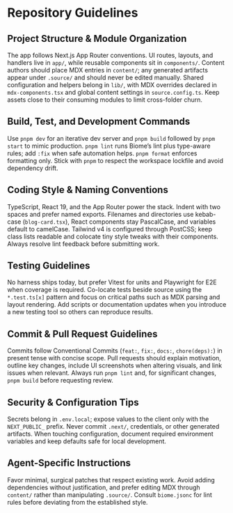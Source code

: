 # Repository Guidelines

## Project Structure & Module Organization
The app follows Next.js App Router conventions. UI routes, layouts, and handlers live in `app/`, while reusable components sit in `components/`. Content authors should place MDX entries in `content/`; any generated artifacts appear under `.source/` and should never be edited manually. Shared configuration and helpers belong in `lib/`, with MDX overrides declared in `mdx-components.tsx` and global content settings in `source.config.ts`. Keep assets close to their consuming modules to limit cross-folder churn.

## Build, Test, and Development Commands
Use `pnpm dev` for an iterative dev server and `pnpm build` followed by `pnpm start` to mimic production. `pnpm lint` runs Biome’s lint plus type-aware rules; add `:fix` when safe automation helps. `pnpm format` enforces formatting only. Stick with `pnpm` to respect the workspace lockfile and avoid dependency drift.

## Coding Style & Naming Conventions
TypeScript, React 19, and the App Router power the stack. Indent with two spaces and prefer named exports. Filenames and directories use kebab-case (`blog-card.tsx`), React components stay PascalCase, and variables default to camelCase. Tailwind v4 is configured through PostCSS; keep class lists readable and colocate tiny style tweaks with their components. Always resolve lint feedback before submitting work.

## Testing Guidelines
No harness ships today, but prefer Vitest for units and Playwright for E2E when coverage is required. Co-locate tests beside source using the `*.test.ts[x]` pattern and focus on critical paths such as MDX parsing and layout rendering. Add scripts or documentation updates when you introduce a new testing tool so others can reproduce results.

## Commit & Pull Request Guidelines
Commits follow Conventional Commits (`feat:`, `fix:`, `docs:`, `chore(deps):`) in present tense with concise scope. Pull requests should explain motivation, outline key changes, include UI screenshots when altering visuals, and link issues when relevant. Always run `pnpm lint` and, for significant changes, `pnpm build` before requesting review.

## Security & Configuration Tips
Secrets belong in `.env.local`; expose values to the client only with the `NEXT_PUBLIC_` prefix. Never commit `.next/`, credentials, or other generated artifacts. When touching configuration, document required environment variables and keep defaults safe for local development.

## Agent-Specific Instructions
Favor minimal, surgical patches that respect existing work. Avoid adding dependencies without justification, and prefer editing MDX through `content/` rather than manipulating `.source/`. Consult `biome.jsonc` for lint rules before deviating from the established style.
